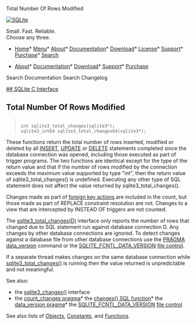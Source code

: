 




Total Number Of Rows Modified




[![SQLite](../images/sqlite370_banner.gif)](../index.html)


Small. Fast. Reliable.  
Choose any three.


* [Home](../index.html)* [Menu](javascript:void(0))* [About](../about.html)* [Documentation](../docs.html)* [Download](../download.html)* [License](../copyright.html)* [Support](../support.html)* [Purchase](../prosupport.html)* [Search](javascript:void(0))




* [About](../about.html)* [Documentation](../docs.html)* [Download](../download.html)* [Support](../support.html)* [Purchase](../prosupport.html)






Search Documentation
Search Changelog









[## SQLite C Interface](../c3ref/intro.html)
## Total Number Of Rows Modified




> ```
> 
> int sqlite3_total_changes(sqlite3*);
> sqlite3_int64 sqlite3_total_changes64(sqlite3*);
> 
> ```



These functions return the total number of rows inserted, modified or
deleted by all [INSERT](../lang_insert.html), [UPDATE](../lang_update.html) or [DELETE](../lang_delete.html) statements completed
since the database connection was opened, including those executed as
part of trigger programs. The two functions are identical except for the
type of the return value and that if the number of rows modified by the
connection exceeds the maximum value supported by type "int", then
the return value of sqlite3\_total\_changes() is undefined. Executing
any other type of SQL statement does not affect the value returned by
sqlite3\_total\_changes().


Changes made as part of [foreign key actions](../foreignkeys.html#fk_actions) are included in the
count, but those made as part of REPLACE constraint resolution are
not. Changes to a view that are intercepted by INSTEAD OF triggers
are not counted.


The [sqlite3\_total\_changes(D)](../c3ref/total_changes.html) interface only reports the number
of rows that changed due to SQL statement run against database
connection D. Any changes by other database connections are ignored.
To detect changes against a database file from other database
connections use the [PRAGMA data\_version](../pragma.html#pragma_data_version) command or the
[SQLITE\_FCNTL\_DATA\_VERSION](../c3ref/c_fcntl_begin_atomic_write.html#sqlitefcntldataversion) [file control](../c3ref/file_control.html).


If a separate thread makes changes on the same database connection
while [sqlite3\_total\_changes()](../c3ref/total_changes.html) is running then the value
returned is unpredictable and not meaningful.


See also:
* the [sqlite3\_changes()](../c3ref/changes.html) interface
* the [count\_changes pragma](../pragma.html#pragma_count_changes)* the [changes() SQL function](../lang_corefunc.html#changes)* the [data\_version pragma](../pragma.html#pragma_data_version)* the [SQLITE\_FCNTL\_DATA\_VERSION](../c3ref/c_fcntl_begin_atomic_write.html#sqlitefcntldataversion) [file control](../c3ref/file_control.html)




See also lists of
 [Objects](../c3ref/objlist.html),
 [Constants](../c3ref/constlist.html), and
 [Functions](../c3ref/funclist.html).



